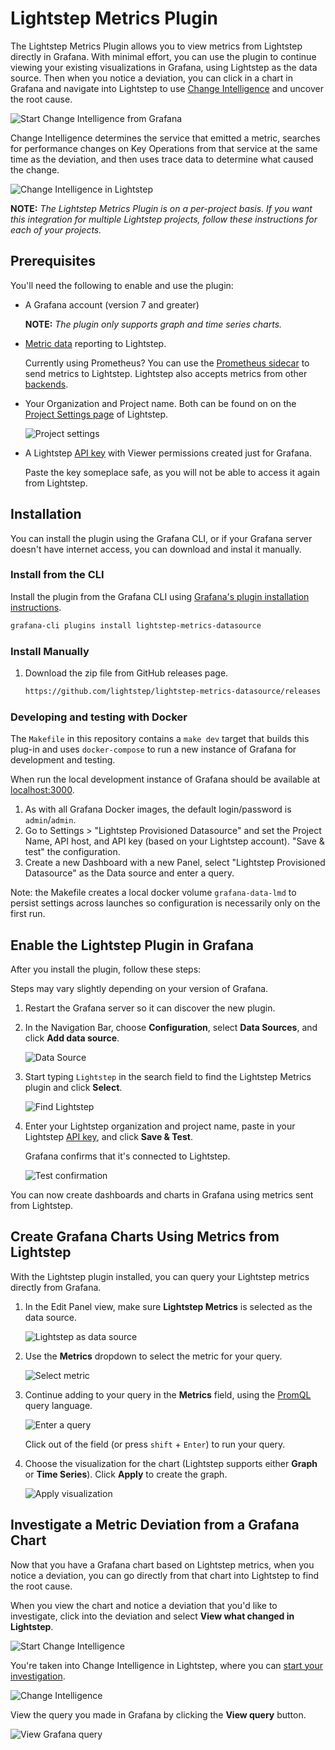 # Lightstep Metrics Plugin

The Lightstep Metrics Plugin allows you to view metrics from Lightstep directly in Grafana. With minimal effort, you can use the plugin to continue viewing your existing visualizations in Grafana, using Lightstep as the data source. Then when you notice a deviation, you can click in a chart in Grafana and navigate into Lightstep to use [Change Intelligence](https://docs.lightstep.com/docs/investigate-metric-deviation) and uncover the root cause.

![Start Change Intelligence from Grafana](https://github.com/lightstep/lightstep-metrics-datasource/raw/main/images/docs/graf_metciStart.png)

Change Intelligence determines the service that emitted a metric, searches for performance changes on Key Operations from that service at the same time as the deviation, and then uses trace data to determine what caused the change.

![Change Intelligence in Lightstep](https://github.com/lightstep/lightstep-metrics-datasource/raw/main/images/docs/metci_changeIntel.png)

**NOTE:** _The Lightstep Metrics Plugin is on a per-project basis. If you want this integration for multiple Lightstep projects, follow these instructions for each of your projects._

## Prerequisites

You'll need the following to enable and use the plugin:

- A Grafana account (version 7 and greater)

  **NOTE:** _The plugin only supports graph and time series charts._

- [Metric data](https://docs.lightstep.com/docs/send-metrics-to-lightstep) reporting to Lightstep.

  Currently using Prometheus? You can use the [Prometheus sidecar](https://docs.lightstep.com/docs/ingest-metrics-prometheus) to send metrics to Lightstep. Lightstep also accepts metrics from other [backends](https://docs.lightstep.com/docs/send-metrics-to-lightstep).

- Your Organization and Project name. Both can be found on on the [Project Settings page](https://docs.lightstep.com/docs/create-projects-for-your-environments) of Lightstep.

  ![Project settings](https://github.com/lightstep/lightstep-metrics-datasource/raw/main/images/docs/proj_org.png)

- A Lightstep [API key](https://docs.lightstep.com/docs/create-and-manage-api-keys) with Viewer permissions created just for Grafana.

  Paste the key someplace safe, as you will not be able to access it again from Lightstep.

## Installation

You can install the plugin using the Grafana CLI, or if your Grafana server doesn't have internet access, you can download and instal it manually.

### Install from the CLI

Install the plugin from the Grafana CLI using [Grafana's plugin installation instructions](https://grafana.com/docs/grafana/latest/plugins/installation/).

```sh
grafana-cli plugins install lightstep-metrics-datasource
```

### Install Manually

1. Download the zip file from GitHub releases page.

   ```sh
   https://github.com/lightstep/lightstep-metrics-datasource/releases
   ```

### Developing and testing with Docker

The `Makefile` in this repository contains a `make dev` target that builds this plug-in and uses `docker-compose` to run a new instance of Grafana for development and testing.

When run the local development instance of Grafana should be available at [localhost:3000](http://localhost:3000/).

1. As with all Grafana Docker images, the default login/password is `admin`/`admin`.
2. Go to Settings > "Lightstep Provisioned Datasource" and set the Project Name, API host, and API key (based on your Lightstep account). "Save & test" the configuration.
3. Create a new Dashboard with a new Panel, select "Lightstep Provisioned Datasource" as the Data source and enter a query.

Note: the Makefile creates a local docker volume `grafana-data-lmd` to persist settings across launches so configuration is necessarily only on the first run.

## Enable the Lightstep Plugin in Grafana

After you install the plugin, follow these steps:

Steps may vary slightly depending on your version of Grafana.

1. Restart the Grafana server so it can discover the new plugin.
2. In the Navigation Bar, choose **Configuration**, select **Data Sources**, and click **Add data source**.

   ![Data Source](https://github.com/lightstep/lightstep-metrics-datasource/raw/main/images/docs/graf_metciData.png)

3. Start typing `Lightstep` in the search field to find the Lightstep Metrics plugin and click **Select**.

   ![Find Lightstep](https://github.com/lightstep/lightstep-metrics-datasource/raw/main/images/docs/graf_metciLS.png)

4. Enter your Lightstep organization and project name, paste in your Lightstep [API key](https://docs.lightstep.com/docs/create-and-manage-api-keys), and click **Save & Test**.

   Grafana confirms that it's connected to Lightstep.

   ![Test confirmation](https://github.com/lightstep/lightstep-metrics-datasource/raw/main/images/docs/graf_metciTest.png)

You can now create dashboards and charts in Grafana using metrics sent from Lightstep.

## Create Grafana Charts Using Metrics from Lightstep

With the Lightstep plugin installed, you can query your Lightstep metrics directly from Grafana.

1. In the Edit Panel view, make sure **Lightstep Metrics** is selected as the data source.

   ![Lightstep as data source](https://github.com/lightstep/lightstep-metrics-datasource/raw/main/images/docs/graf_metciSource.png)

2. Use the **Metrics** dropdown to select the metric for your query.

   ![Select metric](https://github.com/lightstep/lightstep-metrics-datasource/raw/main/images/docs/graf_metSelect.png)

3. Continue adding to your query in the **Metrics** field, using the [PromQL](https://prometheus.io/docs/prometheus/latest/querying/basics/) query language.

   ![Enter a query](https://github.com/lightstep/lightstep-metrics-datasource/raw/main/images/docs/graf_metciQuery.png)

   Click out of the field (or press `shift` + `Enter`) to run your query.

4. Choose the visualization for the chart (Lightstep supports either **Graph** or **Time Series**). Click **Apply** to create the graph.

   ![Apply visualization](https://github.com/lightstep/lightstep-metrics-datasource/raw/main/images/docs/graf_metciApply.png)

## Investigate a Metric Deviation from a Grafana Chart

Now that you have a Grafana chart based on Lightstep metrics, when you notice a deviation, you can go directly from that chart into Lightstep to find the root cause.

When you view the chart and notice a deviation that you'd like to investigate, click into the deviation and select **View what changed in Lightstep**.

![Start Change Intelligence](https://github.com/lightstep/lightstep-metrics-datasource/raw/main/images/docs/graf_metciCI.png)

You're taken into Change Intelligence in Lightstep, where you can [start your investigation](https://docs.lightstep.com/docs/investigate-metric-deviation).

![Change Intelligence](https://github.com/lightstep/lightstep-metrics-datasource/raw/main/images/docs/graf_metciPW.png)

View the query you made in Grafana by clicking the **View query** button.

![View Grafana query](https://github.com/lightstep/lightstep-metrics-datasource/raw/main/images/docs/graf_metciViewQuery.png)

<!-- TODO: add a link to the Learning Path for Prom+Grafana, once available -->

